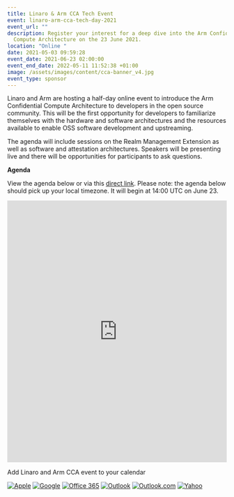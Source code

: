 ```yaml
---
title: Linaro & Arm CCA Tech Event
event: linaro-arm-cca-tech-day-2021
event_url: ""
description: Register your interest for a deep dive into the Arm Confidential
  Compute Architecture on the 23 June 2021.
location: "Online "
date: 2021-05-03 09:59:28
event_date: 2021-06-23 02:00:00
event_end_date: 2022-05-11 11:52:38 +01:00
image: /assets/images/content/cca-banner_v4.jpg
event_type: sponsor
---
```

Linaro and Arm are hosting a half-day online event to introduce the Arm Confidential Compute Architecture to developers in the open source community. This will be the first opportunity for developers to familiarize themselves with the hardware and software architectures and the resources available to enable OSS software development and upstreaming.

The agenda will include sessions on the Realm Management Extension as well as software and attestation architectures. Speakers will be presenting live and there will be opportunities for participants to ask questions.

**Agenda**

View the agenda below or via this [direct link](https://events.pinetool.ai/2092/#sessions). Please note: the agenda below should pick up your local timezone. It will begin at 14:00 UTC on June 23. <style>
#pine-sessions {
width: 100%;
height: 600px;
border: 0;
display: block;
}</style>

<iframe id="pine-sessions" src="https://events.pinetool.ai/2092/#widgets/sessions"></iframe>

Add Linaro and Arm CCA event to your calendar

[![Apple](https://www.addevent.com/gfx/icon-emd-share-apple-t1.png)](https://www.addevent.com/event/QA6370104+apple "Apple") [![Google](https://www.addevent.com/gfx/icon-emd-share-google-t1.png)](https://www.addevent.com/event/QA6370104+google "Google") [![Office 365](https://www.addevent.com/gfx/icon-emd-share-office365-t1.png)](https://www.addevent.com/event/QA6370104+office365 "Office 365") [![Outlook](https://www.addevent.com/gfx/icon-emd-share-outlook-t1.png)](https://www.addevent.com/event/QA6370104+outlook "Outlook") [![Outlook.com](https://www.addevent.com/gfx/icon-emd-share-outlookcom-t1.png)](https://www.addevent.com/event/QA6370104+outlookcom "Outlook.com") [![Yahoo](https://www.addevent.com/gfx/icon-emd-share-yahoo-t1.png)](https://www.addevent.com/event/QA6370104+yahoo "Yahoo")